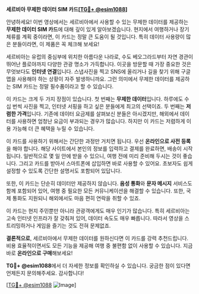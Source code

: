 **세르비아 무제한 데이터 SIM 카드[[TG💪+ @esim1088](https://t.me/s/esim1088)]**

안녕하세요! 이번 영상에서는 세르비아에서 사용할 수 있는 무제한 데이터를 제공하는 **무제한 데이터 SIM 카드**에 대해 깊이 있게 알아보겠습니다. 현지에서 여행하거나 장기 체류를 계획 중이라면, 이 카드는 정말 큰 도움이 될 것입니다. 특히 데이터 사용량이 많은 분들이라면, 이 제품은 꼭 체크해 보세요!

세르비아는 유럽의 중심부에 위치한 아름다운 나라로, 수도 베오그라드부터 자연 경관이 뛰어난 플로야까지 다양한 관광 명소가 가득합니다. 이곳을 방문할 때 가장 중요한 것은 무엇보다도 **인터넷 연결**입니다. 스냅사진을 찍고 SNS에 올리거나 길을 찾기 위해 구글 맵을 사용해야 하는 상황이 자주 발생하니까요. 그런 의미에서 무제한 데이터를 제공하는 SIM 카드는 정말 필수품이라고 할 수 있습니다.

이 카드는 크게 두 가지 장점이 있습니다. 첫 번째는 **무제한 데이터**입니다. 하루에도 수십 번씩 사진을 찍고, 인터넷 서핑을 하고 싶은 분들에게 최고의 선택이죠. 두 번째는 **저렴한 가격**입니다. 기존에 데이터 요금제를 살펴보신 분들은 아시겠지만, 해외에서 데이터를 사용하면 엄청난 요금이 부과되는 경우가 많습니다. 하지만 이 카드는 저렴하게 이용 가능해 더 큰 혜택을 누릴 수 있습니다.

이 카드를 사용하기 위해서는 간단한 과정만 거치면 됩니다. 우선 **온라인으로 사전 등록**을 해야 합니다. 해당 사이트에서 본인의 정보를 입력하고 결제를 완료하면, 배송이 시작됩니다. 일반적으로 몇 일 안에 받을 수 있으니, 여행 전에 미리 준비해 두시는 것이 좋습니다. 그리고 카드를 받아서 스마트폰에 삽입하면 바로 사용할 수 있어요. 초보자도 쉽게 설정할 수 있도록 간단한 설명서도 포함되어 있답니다.

또한, 이 카드는 단순히 데이터만 제공하지 않습니다. **음성 통화**와 **문자 메시지** 서비스도 함께 포함되어 있어, 여행 중 필요한 모든 커뮤니케이션을 해결할 수 있습니다. 또한, 국제 통화도 지원되니 해외에서도 마음 편히 연락을 취할 수 있죠.

이 카드는 현지 주민뿐만 아니라 관광객에게도 매우 인기가 많습니다. 특히 세르비아는 고속 인터넷 인프라가 잘 갖춰져 있어, 데이터 속도도 매우 빠릅니다. 따라서 영상을 스트리밍하거나 게임을 즐기는 것도 전혀 문제없죠.

**결론적으로**, 세르비아에서 무제한 데이터를 원하신다면 이 카드를 강력 추천드립니다. 비용 효율적이면서도 모든 기능을 제공해 여행 중 불편함 없이 사용할 수 있습니다. 지금 바로 **온라인으로 구매**해보세요! 

**TG💪+ @esim1088**에서 더 자세한 정보를 확인하실 수 있습니다. 궁금한 점이 있다면 언제든지 문의해주세요. 감사합니다! 

[[TG💪+ @esim1088](https://t.me/s/esim1088) ![Image](https://i.postimg.cc/Y0z9fWf4/image.png)]